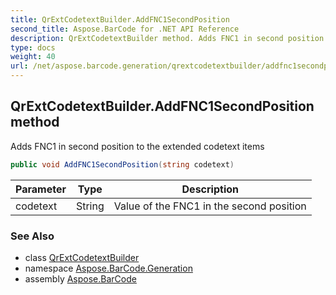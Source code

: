 ```yaml
---
title: QrExtCodetextBuilder.AddFNC1SecondPosition
second_title: Aspose.BarCode for .NET API Reference
description: QrExtCodetextBuilder method. Adds FNC1 in second position to the extended codetext items
type: docs
weight: 40
url: /net/aspose.barcode.generation/qrextcodetextbuilder/addfnc1secondposition/
---
```

## QrExtCodetextBuilder.AddFNC1SecondPosition method

Adds FNC1 in second position to the extended codetext items

```csharp
public void AddFNC1SecondPosition(string codetext)
```

| Parameter | Type | Description |
| --- | --- | --- |
| codetext | String | Value of the FNC1 in the second position |

### See Also

* class [QrExtCodetextBuilder](../)
* namespace [Aspose.BarCode.Generation](../../qrextcodetextbuilder/)
* assembly [Aspose.BarCode](../../../)


